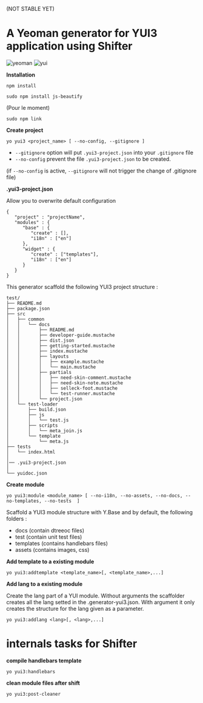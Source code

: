(NOT STABLE YET)


A Yeoman generator for YUI3 application using Shifter
==============

![yeoman](http://128bitstudios.com/images/logo/yeoman.png)
![yui](http://ebmedia.eventbrite.com/s3-s3/eventlogos/2254509/828699663-2.jpg)

**Installation**
```
npm install
```
```
sudo npm install js-beautify
```
(Pour le moment)
```
sudo npm link
```






**Create project**


```
yo yui3 <project_name> [ --no-config, --gitignore ]
```

- ```--gitignore``` option will put ```.yui3-project.json``` into your ```.gitignore``` file
- ```--no-config``` prevent the file ```.yui3-project.json``` to be created.

(if ```--no-config``` is active, ```--gitignore``` will not trigger the change of .gitignore file)


**.yui3-project.json**

Allow you to overwrite default configuration

```
{
   "project" : "projectName",
   "modules" : {
      "base" : {
         "create" : [],
         "i18n" : ["en"]
      },
      "widget" : {
         "create" : ["templates"],
         "i18n" : ["en"]
      }
   }
}
```



This generator scaffold the following YUI3 project structure : 

```
test/
├── README.md
├── package.json
├── src
│   ├── common
│   │   └── docs
│   │       ├── README.md
│   │       ├── developer-guide.mustache
│   │       ├── dist.json
│   │       ├── getting-started.mustache
│   │       ├── index.mustache
│   │       ├── layouts
│   │       │   ├── example.mustache
│   │       │   └── main.mustache
│   │       ├── partials
│   │       │   ├── need-skin-comment.mustache
│   │       │   ├── need-skin-note.mustache
│   │       │   ├── selleck-foot.mustache
│   │       │   └── test-runner.mustache
│   │       └── project.json
│   └── test-loader
│       ├── build.json
│       ├── js
│       │   └── test.js
│       ├── scripts
│       │   └── meta_join.js
│       └── template
│           └── meta.js
├── tests
│   └── index.html
│     
│── .yui3-project.json  
│     
└── yuidoc.json
```


**Create module**


```
yo yui3:module <module_name> [ --no-i18n, --no-assets, --no-docs, --no-templates, --no-tests  ]
```

Scaffold a YUI3 module structure with Y.Base and by default, the following folders : 

- docs (contain dtreeoc files)
- test (contain unit test files)
- templates (contains handlebars files)
- assets (contains images, css)


**Add template to a existing module**

```
yo yui3:addtemplate <template_name>[, <template_name>,...]
```

**Add lang to a existing module**

Create the lang part of a YUI module. Without arguments the scaffolder creates all the lang setted in the .generator-yui3.json. With argument it only creates the structure for the lang given as a parameter.

```
yo yui3:addlang <lang>[, <lang>,...]
```


internals tasks for Shifter
==
 
**compile handlebars template**

```
yo yui3:handlebars
```

**clean module files after shift**

```
yo yui3:post-cleaner
```
